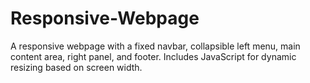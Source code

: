 # Responsive-Webpage
A responsive webpage with a fixed navbar, collapsible left menu, main content area, right panel, and footer. Includes JavaScript for dynamic resizing based on screen width.
